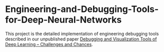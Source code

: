 # Engineering-and-Debugging-Tools-for-Deep-Neural-Networks
This project is the detailed implementation of engineering debugging tools described in our unpublished paper [Debugging and Visualization Tools of Deep Learning – Challenges and Chances](https://github.com/RoyceDavison/Engineering-and-Debugging-Tools-for-Deep-Neural-Networks/blob/master/Debugging%20and%20Visualization%20Tools%20of%20Deep%20Learning.pdf).
